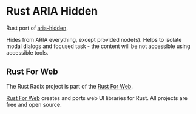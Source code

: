 # Rust ARIA Hidden

Rust port of [aria-hidden](https://www.npmjs.com/package/aria-hidden).

Hides from ARIA everything, except provided node(s). Helps to isolate modal dialogs and focused task - the content will be not accessible using accessible tools.

## Rust For Web

The Rust Radix project is part of the [Rust For Web](https://github.com/RustForWeb).

[Rust For Web](https://github.com/RustForWeb) creates and ports web UI libraries for Rust. All projects are free and open source.
